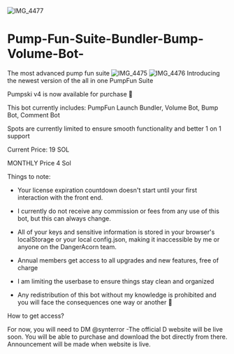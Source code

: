 ![IMG_4477](https://github.com/user-attachments/assets/05957b1d-4572-4acb-af89-a05966c4707b)
# Pump-Fun-Suite-Bundler-Bump-Volume-Bot-
The most advanced pump fun suite ![IMG_4475](https://github.com/user-attachments/assets/e14a7c7a-f186-443f-90cf-2521b03ae8a5)
![IMG_4476](https://github.com/user-attachments/assets/54ddf513-5285-476d-b53d-4f934593c563)
Introducing the newest version of the all in one PumpFun Suite

Pumpski v4 is now available for purchase 🤑

This bot currently includes: PumpFun Launch Bundler, Volume Bot, Bump Bot, Comment Bot

Spots are currently limited to ensure smooth functionality and better 1 on 1 support

Current Price: 19 SOL

MONTHLY Price 4 Sol

Things to note:

- Your license expiration countdown doesn't start until your first interaction with the front end.

- I currently do not receive any commission or fees from any use of this bot, but this can always change.

- All of your keys and sensitive information is stored in your browser's localStorage or your local config.json, making it inaccessible by me or anyone on the DangerAcorn team.

- Annual members get access to all upgrades and new features, free of charge

- I am limiting the userbase to ensure things stay clean and organized

- Any redistribution of this bot without my knowledge is prohibited and you will face the consequences one way or another 🥱

How to get access?

For now, you will need to DM @synterror -The official D website will be live soon. You will be able to purchase and download the bot directly from there. Announcement will be made when website is live.
 
